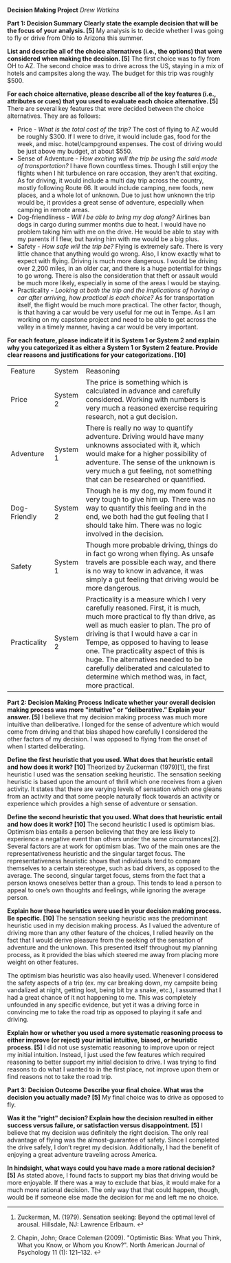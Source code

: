 **Decision Making Project**
*Drew Watkins*

**Part 1: Decision Summary**
**Clearly state the example decision that will be the focus of your analysis. [5]**
My analysis is to decide whether I was going to fly or drive from Ohio to Arizona this summer.

**List and describe all of the choice alternatives (i.e., the options) that were considered when making the decision. [5]**
The first choice was to fly from OH to AZ. The second choice was to drive across the US, staying in a mix of hotels and campsites along the way. The budget for this trip was roughly $500.

**For each choice alternative, please describe all of the key features (i.e., attributes or cues) that you used to evaluate each choice alternative. [5]**
There are several key features that were decided between the choice alternatives. They are as follows:
* Price - *What is the total cost of the trip?* The cost of flying to AZ would be roughly $300. If I were to drive, it would include gas, food for the week, and misc. hotel/campground expenses. The cost of driving would be just above my budget, at about $550.
* Sense of Adventure - *How exciting will the trip be using the said mode of transportation?* I have flown countless times. Though I still enjoy the flights when I hit turbulence on rare occasion, they aren’t that exciting. As for driving, it would include a multi day trip across the country, mostly following Route 66. It would include camping, new foods, new places, and a whole lot of unknown. Due to just how unknown the trip would be, it provides a great sense of adventure, especially when camping in remote areas.
* Dog-friendliness - *Will I be able to bring my dog along?* Airlines ban dogs in cargo during summer months due to heat. I would have no problem taking him with me on the drive. He would be able to stay with my parents if I flew, but having him with me would be a big plus.
* Safety - *How safe will the trip be?* Flying is extremely safe. There is very little chance that anything would go wrong. Also, I know exactly what to expect with flying. Driving is much more dangerous. I would be driving over 2,200 miles, in an older car, and there is a huge potential for things to go wrong. There is also the consideration that theft or assault would be much more likely, especially in some of the areas I would be staying.
* Practicality - *Looking at both the trip and the implications of having a car after arriving, how practical is each choice?* As for transportation itself, the flight would be much more practical. The other factor, though, is that having a car would be very useful for me out in Tempe. As I am working on my capstone project and need to be able to get across the valley in a timely manner, having a car would be very important.

**For each feature, please indicate if it is System 1 or System 2 and explain why you categorized it as either a System 1 or System 2 feature. Provide clear reasons and justifications for your categorizations. [10]**
<table>
  <tr>
    <td>Feature</td>
    <td>System</td>
    <td>Reasoning
 </td>
  </tr>
  <tr>
    <td>Price</td>
    <td>System 2</td>
    <td>The price is something which is calculated in advance and carefully considered. Working with numbers is very much a reasoned exercise requiring research, not a gut decision.</td>
  </tr>
  <tr>
    <td>Adventure</td>
    <td>System 1</td>
    <td>There is really no way to quantify adventure. Driving would have many unknowns associated with it, which would make for a higher possibility of adventure. The sense of the unknown is very much a gut feeling, not something that can be researched or quantified.</td>
  </tr>
  <tr>
    <td>Dog-Friendly</td>
    <td>System 2</td>
    <td>Though he is my dog, my mom found it very tough to give him up. There was no way to quantify this feeling and in the end, we both had the gut feeling that I should take him. There was no logic involved in the decision.</td>
  </tr>
  <tr>
    <td>Safety</td>
    <td>System 1</td>
    <td>Though more probable driving, things do in fact go wrong when flying. As unsafe travels are possible each way, and there is no way to know in advance, it was simply a gut feeling that driving would be more dangerous.</td>
  </tr>
  <tr>
    <td>Practicality</td>
    <td>System 2</td>
    <td>Practicality is a measure which I very carefully reasoned. First, it is much, much more practical to fly than drive, as well as much easier to plan. The pro of driving is that I would have a car in Tempe, as opposed to having to lease one. The practicality aspect of this is huge. The alternatives needed to be carefully deliberated and calculated to determine which method was, in fact, more practical.</td>
  </tr>
</table>


**Part 2: Decision Making Process**
**Indicate whether your overall decision making process was more "intuitive" or “deliberative.” Explain your answer. [5]**
I believe that my decision making process was much more intuitive than deliberative. I longed for the sense of adventure which would come from driving and that bias shaped how carefully I considered the other factors of my decision. I was opposed to flying from the onset of when I started deliberating.

**Define the first heuristic that you used. What does that heuristic entail and how does it work? [10]**
Theorized by Zuckerman (1979)[1], the first heuristic I used was the sensation seeking heuristic. The sensation seeking heuristic is based upon the amount of thrill which one receives from a given activity. It states that there are varying levels of sensation which one gleans from an activity and that some people naturally flock towards an activity or experience which provides a high sense of adventure or sensation.

**Define the second heuristic that you used. What does that heuristic entail and how does it work? [10]**
The second heuristic I used is optimism bias. Optimism bias entails a person believing that they are less likely to experience a negative event than others under the same circumstances[2]. Several factors are at work for optimism bias. Two of the main ones are the representativeness heuristic and the singular target focus. The representativeness heuristic shows that individuals tend to compare themselves to a certain stereotype, such as bad drivers, as opposed to the average. The second, singular target focus, stems from the fact that a person knows oneselves better than a group. This tends to lead a person to appeal to one’s own thoughts and feelings, while ignoring the average person.

**Explain how these heuristics were used in your decision making process. Be specific. [10]**
The sensation seeking heuristic was the predominant heuristic used in my decision making process. As I valued the adventure of driving more than any other feature of the choices, I relied heavily on the fact that I would derive pleasure from the seeking of the sensation of adventure and the unknown. This presented itself throughout my planning process, as it provided the bias which steered me away from placing more weight on other features.

The optimism bias heuristic was also heavily used. Whenever I considered the safety aspects of a trip (ex. my car breaking down, my campsite being vandalized at night, getting lost, being bit by a snake, etc.), I assumed that I had a great chance of it not happening to me. This was completely unfounded in any specific evidence, but yet it was a driving force in convincing me to take the road trip as opposed to playing it safe and driving.

**Explain how or whether you used a more systematic reasoning process to either improve (or reject) your initial intuitive, biased, or heuristic process. [5]**
I did not use systematic reasoning to improve upon or reject my initial intuition. Instead, I just used the few features which required reasoning to better support my initial decision to drive. I was trying to find reasons to do what I wanted to in the first place, not improve upon them or find reasons not to take the road trip.

**Part 3: Decision Outcome**
**Describe your final choice. What was the decision you actually made? [5]**
My final choice was to drive as opposed to fly.

**Was it the "right" decision? Explain how the decision resulted in either success versus failure, or satisfaction versus disappointment. [5]**
I believe that my decision was definitely the right decision. The only real advantage of flying was the almost-guarantee of safety. Since I completed the drive safely, I don’t regret my decision. Additionally, I had the benefit of enjoying a great adventure traveling across America.

**In hindsight, what ways could you have made a more rational decision? [5]**
As stated above, I found facts to support my bias that driving would be more enjoyable. If there was a way to exclude that bias, it would make for a much more rational decision. The only way that that could happen, though, would be if someone else made the decision for me and left me no choice.

* * *


1. Zuckerman, M. (1979). Sensation seeking: Beyond the optimal level of arousal. Hillsdale, NJ: Lawrence Erlbaum.  ↩

2. Chapin, John; Grace Coleman (2009). "Optimistic Bias: What you Think, What you Know, or Whom you Know?". North American Journal of Psychology 11 (1): 121–132.  ↩
